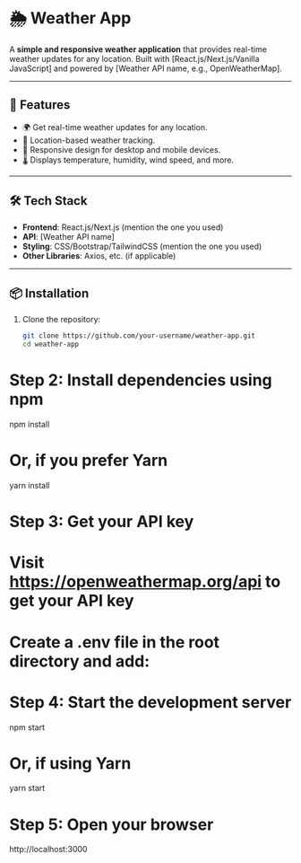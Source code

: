 # 🌦️ Weather App

A **simple and responsive weather application** that provides real-time weather updates for any location. Built with [React.js/Next.js/Vanilla JavaScript] and powered by [Weather API name, e.g., OpenWeatherMap].

---

## 🚀 Features

- 🌍 Get real-time weather updates for any location.
- 📍 Location-based weather tracking.
- 🎨 Responsive design for desktop and mobile devices.
- 🌡️ Displays temperature, humidity, wind speed, and more.

---

## 🛠️ Tech Stack

- **Frontend**: React.js/Next.js (mention the one you used)
- **API**: [Weather API name]
- **Styling**: CSS/Bootstrap/TailwindCSS (mention the one you used)
- **Other Libraries**: Axios, etc. (if applicable)

---

## 📦 Installation

1. Clone the repository:
   ```bash
   git clone https://github.com/your-username/weather-app.git
   cd weather-app

# Step 2: Install dependencies using npm
npm install

# Or, if you prefer Yarn
yarn install

# Step 3: Get your API key
# Visit https://openweathermap.org/api to get your API key
# Create a .env file in the root directory and add:

# Step 4: Start the development server
npm start

# Or, if using Yarn
yarn start

# Step 5: Open your browser
http://localhost:3000
